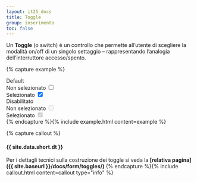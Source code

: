 ```yaml
---
layout: it25_docs
title: Toggle
group: inserimento
toc: false
---
```


Un **Toggle** (o switch) è un controllo che permette all’utente di scegliere la modalità on/off di un singolo settaggio – rappresentando l’analogia dell’interruttore accesso/spento.




{% capture example %}
  <div class="row justify-content-between">
    <div class="col-3">
      <div>Default</div>
      <div class="toggles">
        <label for="toggleEsempio1a">
          Non selezionato
          <input type="checkbox" id="toggleEsempio1a">
          <span class="lever leverRight"></span>
        </label>
      </div>
      <div class="toggles">
        <label for="toggleEsempio1b">
          Selezionato
          <input type="checkbox" id="toggleEsempio1b" checked>
          <span class="lever"></span>
        </label>
      </div>
    </div>
    <div class="col-3">
      <div>Disabilitato</div>
      <div class="toggles">
        <label for="toggleEsempio2a">
          Non selezionato
          <input disabled type="checkbox" id="toggleEsempio2a">
          <span class="lever"></span>
        </label>
      </div>
      <div class="toggles">
        <label for="toggleEsempio2b">
          Selezionato
          <input disabled type="checkbox" id="toggleEsempio2b" checked>
          <span class="lever leverRight"></span>
        </label>
      </div> 
    </div>
  </div>
{% endcapture %}{% include example.html content=example %}



{% capture callout %}
#### {{ site.data.short.dt }}
Per i dettagli tecnici sulla costruzione dei toggle si veda la **[relativa pagina]({{ site.baseurl }}/docs/form/toggles/)**
{% endcapture %}{% include callout.html content=callout type="info" %}
